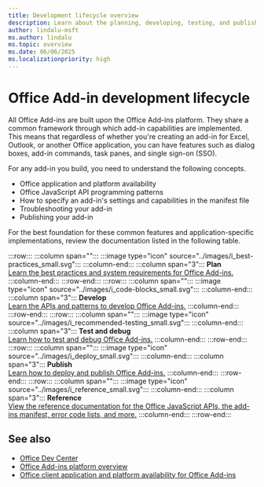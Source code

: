 ```yaml
---
title: Development lifecycle overview
description: Learn about the planning, developing, testing, and publishing lifecycle events.
author: lindalu-msft
ms.author: lindalu
ms.topic: overview
ms.date: 06/06/2025
ms.localizationpriority: high
---
```


# Office Add-in development lifecycle

All Office Add-ins are built upon the Office Add-ins platform. They share a common framework through which add-in capabilities are implemented. This means that regardless of whether you're creating an add-in for Excel, Outlook, or another Office application, you can have features such as dialog boxes, add-in commands, task panes, and single sign-on (SSO).

For any add-in you build, you need to understand the following concepts.

- Office application and platform availability
- Office JavaScript API programming patterns
- How to specify an add-in's settings and capabilities in the manifest file
- Troubleshooting your add-in
- Publishing your add-in

For the best foundation for these common features and application-specific implementations, review the documentation listed in the following table.

:::row:::
   :::column span="":::
       :::image type="icon" source="../images/i_best-practices_small.svg":::
   :::column-end:::
   :::column span="3":::
       **Plan**</br>
       [Learn the best practices and system requirements for Office Add-ins.](../concepts/add-in-development-best-practices.md)
   :::column-end:::
:::row-end:::
:::row:::
   :::column span="":::
       :::image type="icon" source="../images/i_code-blocks_small.svg":::
   :::column-end:::
   :::column span="3":::
       **Develop**</br>
       [Learn the APIs and patterns to develop Office Add-ins.](../develop/develop-overview.md)
   :::column-end:::
:::row-end:::
:::row:::
   :::column span="":::
       :::image type="icon" source="../images/i_recommended-testing_small.svg":::
   :::column-end:::
   :::column span="3":::
       **Test and debug**</br>
       [Learn how to test and debug Office Add-ins.](../testing/test-debug-office-add-ins.md)
   :::column-end:::
:::row-end:::
:::row:::
   :::column span="":::
       :::image type="icon" source="../images/i_deploy_small.svg":::
   :::column-end:::
   :::column span="3":::
       **Publish**</br>
       [Learn how to deploy and publish Office Add-ins.](../publish/publish.md)
   :::column-end:::
:::row-end:::
:::row:::
   :::column span="":::
       :::image type="icon" source="../images/i_reference_small.svg":::
   :::column-end:::
   :::column span="3":::
       **Reference**</br>
       [View the reference documentation for the Office JavaScript APIs, the add-ins manifest, error code lists, and more.](../reference/javascript-api-for-office.md)
   :::column-end:::
:::row-end:::

## See also

- [Office Dev Center](https://developer.microsoft.com/office)
- [Office Add-ins platform overview](../overview/office-add-ins.md)
- [Office client application and platform availability for Office Add-ins](/javascript/api/requirement-sets)
